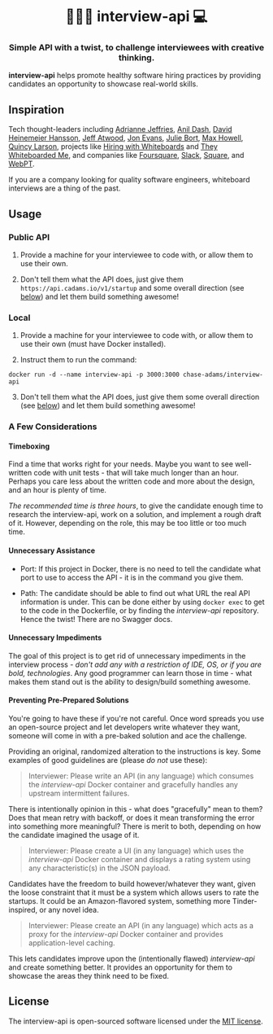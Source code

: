 <h1 align="center" style="border-bottom: none;">👨🏽‍💼 interview-api 💻</h1>
<h3 align="center">Simple API with a twist, to challenge interviewees with creative thinking.</h3>

**interview-api** helps promote healthy software hiring practices by providing candidates an opportunity to showcase real-world skills.

## Inspiration

Tech thought-leaders including [Adrianne Jeffries](https://theoutline.com/post/1166/programmers-are-confessing-their-coding-sins-to-protest-a-broken-job-interview-process?zd=1&zi=76vosc6m), [Anil Dash](https://medium.com/make-better-software/against-the-whiteboard-f1df0013954f), [David Heinemeier Hansson](https://twitter.com/dhh/status/834146806594433025), [Jeff Atwood](https://blog.codinghorror.com/how-to-hire-a-programmer/), [Jon Evans](https://techcrunch.com/2015/03/21/the-terrible-technical-interview/), [Julie Bort](http://www.businessinsider.com/why-an-older-google-contract-programmer-left-google-2016-10), [Max Howell](https://twitter.com/mxcl/status/608682016205344768?lang=en), [Quincy Larson](https://medium.freecodecamp.org/why-is-hiring-broken-it-starts-at-the-whiteboard-34b088e5a5db), projects like [Hiring with Whiteboards](https://github.com/poteto/hiring-without-whiteboards) and [They Whiteboarded Me](http://they.whiteboarded.me/), and companies like [Foursquare](https://engineering.foursquare.com/improving-our-engineering-interview-process-106173ba25a9#.uuih4wg3m), [Slack](https://slack.engineering/a-walkthrough-guide-to-finding-an-engineering-job-at-slack-dc07dd7b0144), [Square](https://medium.com/square-corner-blog/why-we-pair-interview-c2ab4b599bd7), and [WebPT](https://www.webpt.com).

If you are a company looking for quality software engineers, whiteboard interviews are a thing of the past.

## Usage

### Public API

1.  Provide a machine for your interviewee to code with, or allow them to use their own.

2.  Don't tell them what the API does, just give them `https://api.cadams.io/v1/startup` and some overall direction (see [below](#preventing-pre-prepared-solutions)) and let them build something awesome!

### Local

1.  Provide a machine for your interviewee to code with, or allow them to use their own (must have Docker installed).

2.  Instruct them to run the command:

`docker run -d --name interview-api -p 3000:3000 chase-adams/interview-api`

3.  Don't tell them what the API does, just give them some overall direction (see [below](#preventing-pre-prepared-solutions)) and let them build something awesome!

### A Few Considerations

#### Timeboxing

Find a time that works right for your needs. Maybe you want to see well-written code with unit tests - that will take much longer than an hour. Perhaps you care less about the written code and more about the design, and an hour is plenty of time.

_The recommended time is three hours_, to give the candidate enough time to research the interview-api, work on a solution, and implement a rough draft of it. However, depending on the role, this may be too little or too much time.

#### Unnecessary Assistance

- Port: If this project in Docker, there is no need to tell the candidate what port to use to access the API - it is in the command you give them.

- Path: The candidate should be able to find out what URL the real API information is under. This can be done either by using `docker exec` to get to the code in the Dockerfile, or by finding the _interview-api_ repository. Hence the twist! There are no Swagger docs.

#### Unnecessary Impediments

The goal of this project is to get rid of unnecessary impediments in the interview process - _don't add any with a restriction of IDE, OS, or if you are bold, technologies_. Any good programmer can learn those in time - what makes them stand out is the ability to design/build something awesome.

#### Preventing Pre-Prepared Solutions

You're going to have these if you're not careful. Once word spreads you use an open-source project and let developers write whatever they want, someone will come in with a pre-baked solution and ace the challenge.

Providing an original, randomized alteration to the instructions is key. Some examples of good guidelines are (please _do not_ use these):

> Interviewer: Please write an API (in any language) which consumes the _interview-api_ Docker container and gracefully handles any upstream intermittent failures.

There is intentionally opinion in this - what does "gracefully" mean to them? Does that mean retry with backoff, or does it mean transforming the error into something more meaningful? There is merit to both, depending on how the candidate imagined the usage of it.

> Interviewer: Please create a UI (in any language) which uses the _interview-api_ Docker container and displays a rating system using any characteristic(s) in the JSON payload.

Candidates have the freedom to build however/whatever they want, given the loose constraint that it must be a system which allows users to rate the startups. It could be an Amazon-flavored system, something more Tinder-inspired, or any novel idea.

> Interviewer: Please create an API (in any language) which acts as a proxy for the _interview-api_ Docker container and provides application-level caching.

This lets candidates improve upon the (intentionally flawed) _interview-api_ and create something better. It provides an opportunity for them to showcase the areas they think need to be fixed.

## License

The interview-api is open-sourced software licensed under the [MIT license](https://opensource.org/licenses/MIT).
